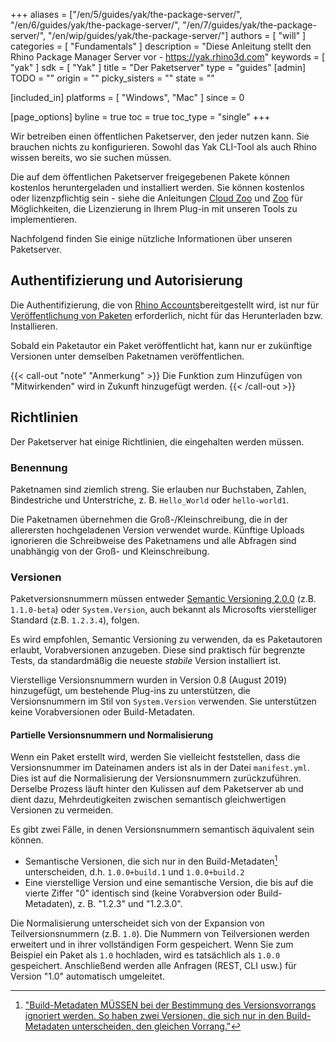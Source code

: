﻿+++
aliases = ["/en/5/guides/yak/the-package-server/", "/en/6/guides/yak/the-package-server/", "/en/7/guides/yak/the-package-server/", "/en/wip/guides/yak/the-package-server/"]
authors = [ "will" ]
categories = [ "Fundamentals" ]
description = "Diese Anleitung stellt den Rhino Package Manager Server vor - https://yak.rhino3d.com"
keywords = [ "yak" ]
sdk = [ "Yak" ]
title = "Der Paketserver"
type = "guides"
[admin]
TODO = ""
origin = ""
picky_sisters = ""
state = ""

[included_in]
platforms = [ "Windows", "Mac" ]
since = 0

[page_options]
byline = true
toc = true
toc_type = "single"
+++

Wir betreiben einen öffentlichen Paketserver, den jeder nutzen kann. Sie brauchen nichts zu konfigurieren. Sowohl das Yak CLI-Tool als auch Rhino wissen bereits, wo sie suchen müssen.

Die auf dem öffentlichen Paketserver freigegebenen Pakete können kostenlos heruntergeladen und installiert werden. Sie können kostenlos oder lizenzpflichtig sein - siehe die Anleitungen [Cloud Zoo](/guides/rhinocommon/cloudzoo/cloudzoo-overview/) und [Zoo](/guides/rhinocommon/rhinocommon-zoo-plugins/) für Möglichkeiten, die Lizenzierung in Ihrem Plug-in mit unseren Tools zu implementieren.

Nachfolgend finden Sie einige nützliche Informationen über unseren Paketserver.

## Authentifizierung und Autorisierung

Die Authentifizierung, die von [Rhino Accounts](https://accounts.rhino3d.com)bereitgestellt wird, ist nur für [Veröffentlichung von Paketen](../pushing-a-package-to-the-server) erforderlich, nicht für das Herunterladen bzw. Installieren.

Sobald ein Paketautor ein Paket veröffentlicht hat, kann nur er zukünftige Versionen unter demselben Paketnamen veröffentlichen.

{{< call-out "note" "Anmerkung" >}}
Die Funktion zum Hinzufügen von "Mitwirkenden" wird in Zukunft hinzugefügt werden.
{{< /call-out >}}

## Richtlinien

Der Paketserver hat einige Richtlinien, die eingehalten werden müssen.

### Benennung

Paketnamen sind ziemlich streng. Sie erlauben nur Buchstaben, Zahlen, Bindestriche und Unterstriche, z. B. `Hello_World` oder `hello-world1`.

Die Paketnamen übernehmen die Groß-/Kleinschreibung, die in der allerersten hochgeladenen Version verwendet wurde. Künftige Uploads ignorieren die Schreibweise des Paketnamens und alle Abfragen sind unabhängig von der Groß- und Kleinschreibung.

### Versionen

Paketversionsnummern müssen entweder [Semantic Versioning 2.0.0](http://semver.org/spec/v2.0.0.html) (z.B. `1.1.0-beta`) oder `System.Version`, auch bekannt als Microsofts vierstelliger Standard (z.B. `1.2.3.4`), folgen.

Es wird empfohlen, Semantic Versioning zu verwenden, da es Paketautoren erlaubt, Vorabversionen anzugeben. Diese sind praktisch für begrenzte Tests, da standardmäßig die neueste _stabile_ Version installiert ist.

Vierstellige Versionsnummern wurden in Version 0.8 (August 2019) hinzugefügt, um bestehende Plug-ins zu unterstützen, die Versionsnummern im Stil von `System.Version` verwenden. Sie unterstützen keine Vorabversionen oder Build-Metadaten.

#### Partielle Versionsnummern und Normalisierung

Wenn ein Paket erstellt wird, werden Sie vielleicht feststellen, dass die Versionsnummer im Dateinamen anders ist als in der Datei `manifest.yml`. Dies ist auf die Normalisierung der Versionsnummern zurückzuführen. Derselbe Prozess läuft hinter den Kulissen auf dem Paketserver ab und dient dazu, Mehrdeutigkeiten zwischen semantisch gleichwertigen Versionen zu vermeiden.

Es gibt zwei Fälle, in denen Versionsnummern semantisch äquivalent sein können.

* Semantische Versionen, die sich nur in den Build-Metadaten[^1] unterscheiden, d.h. `1.0.0+build.1` und `1.0.0+build.2`
* Eine vierstellige Version und eine semantische Version, die bis auf die vierte Ziffer "0" identisch sind (keine Vorabversion oder Build-Metadaten), z. B. "1.2.3" und "1.2.3.0".

Die Normalisierung unterscheidet sich von der Expansion von Teilversionsnummern (z.B. `1.0`). Die Nummern von Teilversionen werden erweitert und in ihrer vollständigen Form gespeichert. Wenn Sie zum Beispiel ein Paket als `1.0` hochladen, wird es tatsächlich als `1.0.0` gespeichert. Anschließend werden alle Anfragen (REST, CLI usw.) für Version "1.0" automatisch umgeleitet.

[^1]: ["Build-Metadaten MÜSSEN bei der Bestimmung des Versionsvorrangs ignoriert werden. So haben zwei Versionen, die sich nur in den Build-Metadaten unterscheiden, den gleichen Vorrang."](https://semver.org/#spec-item-10)